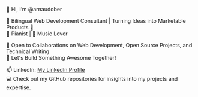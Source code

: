 👋 Hi, I’m @arnaudober  
  
🚀 Bilingual Web Development Consultant | Turning Ideas into Marketable Products 🌟  
🎹 Pianist | 🎵 Music Lover  
  
💼 Open to Collaborations on Web Development, Open Source Projects, and Technical Writing  
🤝 Let's Build Something Awesome Together!  
  
📫 LinkedIn: [My LinkedIn Profile](https://www.linkedin.com/in/arnaudober)  
💻 Check out my GitHub repositories for insights into my projects and expertise.  
